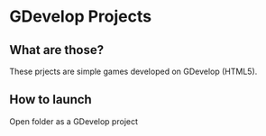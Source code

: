 # GDevelop Projects
## What are those?
These prjects are simple games developed on GDevelop (HTML5).
## How to launch
Open folder as a GDevelop project
